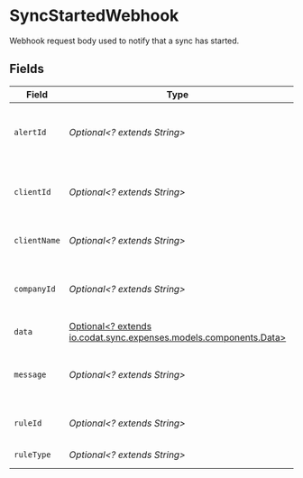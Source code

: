 # SyncStartedWebhook

Webhook request body used to notify that a sync has started.


## Fields

| Field                                                                                                | Type                                                                                                 | Required                                                                                             | Description                                                                                          | Example                                                                                              |
| ---------------------------------------------------------------------------------------------------- | ---------------------------------------------------------------------------------------------------- | ---------------------------------------------------------------------------------------------------- | ---------------------------------------------------------------------------------------------------- | ---------------------------------------------------------------------------------------------------- |
| `alertId`                                                                                            | *Optional<? extends String>*                                                                         | :heavy_minus_sign:                                                                                   | Unique identifier of the webhook event.                                                              |                                                                                                      |
| `clientId`                                                                                           | *Optional<? extends String>*                                                                         | :heavy_minus_sign:                                                                                   | Unique identifier for your client in Codat.                                                          |                                                                                                      |
| `clientName`                                                                                         | *Optional<? extends String>*                                                                         | :heavy_minus_sign:                                                                                   | Name of your client in Codat.                                                                        |                                                                                                      |
| `companyId`                                                                                          | *Optional<? extends String>*                                                                         | :heavy_minus_sign:                                                                                   | Unique identifier for your SMB in Codat.                                                             | 8a210b68-6988-11ed-a1eb-0242ac120002                                                                 |
| `data`                                                                                               | [Optional<? extends io.codat.sync.expenses.models.components.Data>](../../models/components/Data.md) | :heavy_minus_sign:                                                                                   | N/A                                                                                                  |                                                                                                      |
| `message`                                                                                            | *Optional<? extends String>*                                                                         | :heavy_minus_sign:                                                                                   | A human readable message about the webhook.                                                          |                                                                                                      |
| `ruleId`                                                                                             | *Optional<? extends String>*                                                                         | :heavy_minus_sign:                                                                                   | Unique identifier for the rule.                                                                      |                                                                                                      |
| `ruleType`                                                                                           | *Optional<? extends String>*                                                                         | :heavy_minus_sign:                                                                                   | The type of rule.                                                                                    |                                                                                                      |